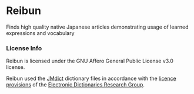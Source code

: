 # Reibun
Finds high quality native Japanese articles demonstrating usage of learned
expressions and vocabulary

### License Info

Reibun is licensed under the GNU Affero General Public License v3.0 license.

Reibun used the [JMdict][1] dictionary files in accordance with the [licence
provisions][2] of the [Electronic Dictionaries Research Group][3].

[1]: http://www.edrdg.org/jmdict/j_jmdict.html
[2]: http://www.edrdg.org/edrdg/licence.html
[3]: http://www.edrdg.org/
